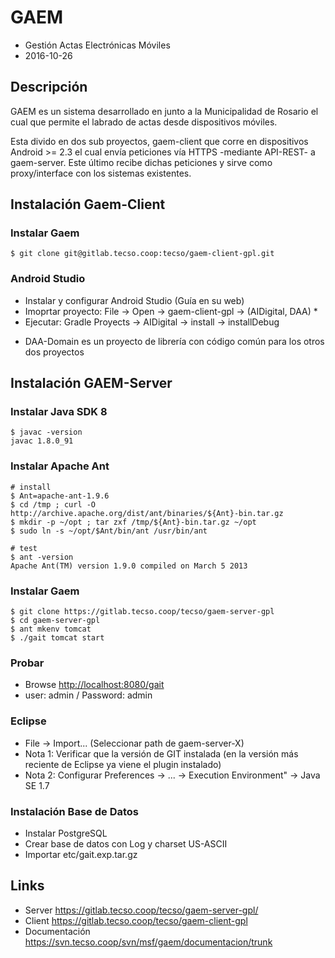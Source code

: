 # GAEM

- Gestión Actas Electrónicas Móviles
- 2016-10-26

## Descripción

GAEM es un sistema desarrollado en junto a la Municipalidad de Rosario el cual que
permite el labrado de actas desde dispositivos móviles.

Esta divido en dos sub proyectos, gaem-client que corre en dispositivos Android >= 2.3
el cual envía peticiones vía HTTPS -mediante API-REST- a gaem-server. Este último
recibe dichas peticiones y sirve como proxy/interface con los sistemas existentes.


## Instalación Gaem-Client

### Instalar Gaem

    $ git clone git@gitlab.tecso.coop:tecso/gaem-client-gpl.git

### Android Studio

- Instalar y configurar Android Studio (Guía en su web)
- Imoprtar proyecto: File -> Open -> gaem-client-gpl -> <APLICACION> (AIDigital, DAA) *
- Ejecutar: Gradle Proyects -> AIDigital -> install -> installDebug

* DAA-Domain es un proyecto de librería con código común para los otros dos proyectos


## Instalación GAEM-Server

### Instalar Java SDK 8

    $ javac -version
	javac 1.8.0_91
	

### Instalar Apache Ant 
   
    # install
    $ Ant=apache-ant-1.9.6
    $ cd /tmp ; curl -O http://archive.apache.org/dist/ant/binaries/${Ant}-bin.tar.gz
    $ mkdir -p ~/opt ; tar zxf /tmp/${Ant}-bin.tar.gz ~/opt
    $ sudo ln -s ~/opt/$Ant/bin/ant /usr/bin/ant
   
    # test
    $ ant -version
    Apache Ant(TM) version 1.9.0 compiled on March 5 2013

### Instalar Gaem

    $ git clone https://gitlab.tecso.coop/tecso/gaem-server-gpl
    $ cd gaem-server-gpl    
    $ ant mkenv tomcat
    $ ./gait tomcat start

### Probar

* Browse <http://localhost:8080/gait>
* user: admin / Password: admin
    
### Eclipse

- File -> Import... (Seleccionar path de gaem-server-X)
- Nota 1: Verificar que la versión de GIT instalada (en la versión más reciente de Eclipse ya viene el plugin instalado)
- Nota 2: Configurar Preferences -> ... -> Execution Environment" -> Java SE 1.7 

### Instalación Base de Datos

- Instalar PostgreSQL
- Crear base de datos con Log y charset US-ASCII
- Importar etc/gait.exp.tar.gz 

  
## Links

- Server <https://gitlab.tecso.coop/tecso/gaem-server-gpl/>
- Client <https://gitlab.tecso.coop/tecso/gaem-client-gpl>
- Documentación <https://svn.tecso.coop/svn/msf/gaem/documentacion/trunk>

